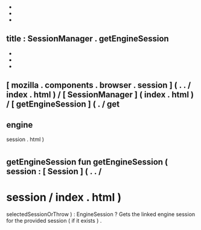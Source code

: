 -
-
-
title
:
SessionManager
.
getEngineSession
-
-
-
-
[
mozilla
.
components
.
browser
.
session
]
(
.
.
/
index
.
html
)
/
[
SessionManager
]
(
index
.
html
)
/
[
getEngineSession
]
(
.
/
get
-
engine
-
session
.
html
)
#
getEngineSession
fun
getEngineSession
(
session
:
[
Session
]
(
.
.
/
-
session
/
index
.
html
)
=
selectedSessionOrThrow
)
:
EngineSession
?
Gets
the
linked
engine
session
for
the
provided
session
(
if
it
exists
)
.
